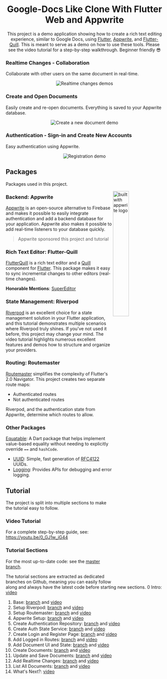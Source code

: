 <h1 align="center">Google-Docs Like Clone With Flutter Web and Appwrite</h1>

<p align="center">  
This project is a demo application showing how to create a rich text editing experience, similar to Google Docs, using <a href="https://flutter.dev/">Flutter</a>, <a href="https://appwrite.io/">Appwrite</a>, and <a href="https://pub.dev/packages/flutter_quill">Flutter-Quill</a>. This is meant to serve as a demo on how to use these tools. Please see the video tutorial for a step-by-step walkthrough. Beginner friendly 😎
</br>

### Realtime Changes - Collaboration
Collaborate with other users on the same document in real-time.

<p align="center">
<img alt="Realtime changes demos" src="https://user-images.githubusercontent.com/13705472/162619976-6896a508-10b0-444f-84ac-894ada48e18a.gif" />
</p>

### Create and Open Documents
Easily create and re-open documents. Everything is saved to your Appwrite database.

<p align="center">
<img alt="Create a new document demo" src="https://user-images.githubusercontent.com/13705472/162619991-f6742a46-e1ec-46d8-8701-6922398248ca.gif" />
</p>

### Authentication - Sign-in and Create New Accounts
Easy authentication using Appwrite.

<p align="center">
<img alt="Registration demo" src="https://user-images.githubusercontent.com/13705472/162620014-ee411a9f-9f1c-419a-b846-5bbb876701bd.gif" />
</p>


## Packages
Packages used in this project.

<img alt="built with appwrite logo"  src="https://user-images.githubusercontent.com/13705472/162620390-34dbbcab-b9c2-44b9-966e-adf6d7a63933.svg" align="right" width="32%"/>

### Backend: Appwrite
[Appwrite](https://appwrite.io/) is an open-source alternative to Firebase and makes it possible to easily integrate authentication and add a backend database for your application. Appwrite also makes it possible to add real-time listeners to your database quickly.

> Appwrite sponsored this project and tutorial

### Rich Text Editor: Flutter-Quill
[FlutterQuill](https://pub.dev/packages/flutter_quill) is a rich text editor and a [Quill](https://quilljs.com/docs/formats) component for [Flutter](https://github.com/flutter/flutter). This package makes it easy to sync incremental changes to other editors (real-time changes).

**Honorable Mentions**: [SuperEditor](https://superlist.com/SuperEditor/)

### State Management: Riverpod
[Riverpod](https://riverpod.dev/) is an excellent choice for a state management solution in your Flutter application, and this tutorial demonstrates multiple scenarios where Riverpod truly shines. If you've not used it before, this project may change your mind. The video tutorial highlights numerous excellent features and demos how to structure and organize your providers.

### Routing: Routemaster
[Routemaster](https://pub.dev/packages/routemaster) simplifies the complexity of Flutter's 2.0 Navigator. This project creates two separate route maps:
- Authenticated routes
- Not authenticated routes

Riverpod, and the authentication state from Appwrite, determine which routes to allow.

### Other Packages
[Equatable](https://pub.dev/packages/equatable): A Dart package that helps implement value-based equality without needing to explicitly override `==` and `hashCode`.
- [UUID](https://pub.dev/packages/uuid): Simple, fast generation of [RFC4122](https://www.ietf.org/rfc/rfc4122.txt) UUIDs.
- [Logging](https://pub.dev/packages/logging): Provides APIs for debugging and error logging.

## Tutorial
The project is split into multiple sections to make the tutorial easy to follow.

### Video Tutorial
For a complete step-by-step guide, see: https://youtu.be/0_GJ1w_iG44

### Tutorial Sections
For the most up-to-date code: see the [master branch](https://github.com/funwithflutter/google-docs-clone-flutter/tree/master).

The tutorial sections are extracted as dedicated branches on Github, meaning you can easily follow along and always have the latest code before starting new sections.
0 Intro: [video](https://www.youtube.com/watch?v=0_GJ1w_iG44&t=0s)
1. Base: [branch](https://github.com/funwithflutter/google-docs-clone-flutter/tree/01-base) and [video](https://www.youtube.com/watch?v=0_GJ1w_iG44&t=239s)
2. Setup Riverpod: [branch](https://github.com/funwithflutter/google-docs-clone-flutter/tree/02-setup_riverpod) and [video](https://www.youtube.com/watch?v=0_GJ1w_iG44&t=308s)
3. Setup Routemaster: [branch](https://github.com/funwithflutter/google-docs-clone-flutter/tree/03-setup_routemaster) and [video](https://www.youtube.com/watch?v=0_GJ1w_iG44&t=398s)
4. Appwrite Setup: [branch](https://github.com/funwithflutter/google-docs-clone-flutter/tree/04-appwrite_setup) and [video](https://www.youtube.com/watch?v=0_GJ1w_iG44&t=697s)
5. Create Authentication Repository: [branch](https://github.com/funwithflutter/google-docs-clone-flutter/tree/05-auth_repository) and [video](https://www.youtube.com/watch?v=0_GJ1w_iG44&t=1039s)
6. Create Auth State Service: [branch](https://github.com/funwithflutter/google-docs-clone-flutter/tree/06-auth_state_service) and [video](https://www.youtube.com/watch?v=0_GJ1w_iG44&t=1473s)
7. Create Login and Register Page: [branch](https://github.com/funwithflutter/google-docs-clone-flutter/tree/07-login_and_register_page) and [video](https://www.youtube.com/watch?v=0_GJ1w_iG44&t=2099s)
8. Add Logged in Routes: [branch](https://github.com/funwithflutter/google-docs-clone-flutter/tree/08-add_logged_in_routes) and [video](https://www.youtube.com/watch?v=0_GJ1w_iG44&t=2702s)
9. Add Document UI and State: [branch](https://github.com/funwithflutter/google-docs-clone-flutter/tree/09-add_document_ui_and_state) and [video](https://www.youtube.com/watch?v=0_GJ1w_iG44&t=3118s)
10. Create Documents: [branch](https://github.com/funwithflutter/google-docs-clone-flutter/tree/10-create_documents) and [video](https://www.youtube.com/watch?v=0_GJ1w_iG44&t=4067s)
11. Update and Save Documents: [branch](https://github.com/funwithflutter/google-docs-clone-flutter/tree/11-update_and_save_documents) and [video](https://www.youtube.com/watch?v=0_GJ1w_iG44&t=4695s)
12. Add Realtime Changes: [branch](https://github.com/funwithflutter/google-docs-clone-flutter/tree/12-realtime_changes) and [video](https://www.youtube.com/watch?v=0_GJ1w_iG44&t=5722s)
13. List All Documents: [branch](https://github.com/funwithflutter/google-docs-clone-flutter/tree/13-list_all_documents) and [video](https://www.youtube.com/watch?v=0_GJ1w_iG44&t=6525s)
14. What's Next?: [video](https://www.youtube.com/watch?v=0_GJ1w_iG44&t=7011s)
